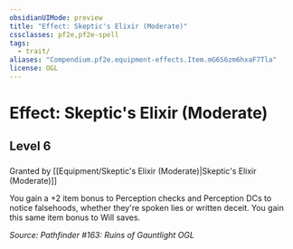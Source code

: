 ```yaml
---
obsidianUIMode: preview
title: "Effect: Skeptic's Elixir (Moderate)"
cssclasses: pf2e,pf2e-spell
tags:
  - trait/
aliases: "Compendium.pf2e.equipment-effects.Item.mG6S6zm6hxaF7Tla"
license: OGL
---
```

# Effect: Skeptic's Elixir (Moderate)
## Level 6
### 






Granted by [[Equipment/Skeptic's Elixir (Moderate)|Skeptic's Elixir (Moderate)]]

You gain a +2 item bonus to Perception checks and Perception DCs to notice falsehoods, whether they're spoken lies or written deceit. You gain this same item bonus to Will saves.

*Source: Pathfinder #163: Ruins of Gauntlight*
*OGL*